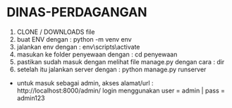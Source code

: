 # DINAS-PERDAGANGAN
1. CLONE / DOWNLOADS file 
2. buat ENV dengan : python -m venv env
3. jalankan env dengan : env\scripts\activate
4. masukan ke folder penyewaan dengan : cd penyewaan
5. pastikan sudah masuk dengan melihat file manage.py dengan cara : dir
6. setelah itu jalankan server dengan : python manage.py runserver

- untuk masuk sebagai admin, akses alamat/url : http://localhost:8000/admin/
login menggunakan user = admin | pass = admin123
